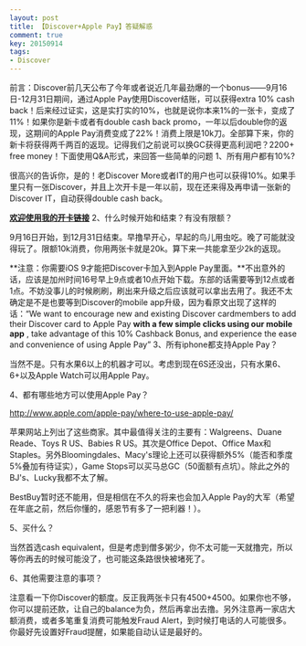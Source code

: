 ```yaml
---
layout: post
title: 【Discover+Apple Pay】答疑解惑
comment: true
key: 20150914
tags:
- Discover
---
```


前言：Discover前几天公布了今年或者说近几年最劲爆的一个bonus——9月16日-12月31日期间，通过Apple Pay使用Discover结账，可以获得extra 10% cash back！后来经过证实，这是实打实的10%，也就是说你本来1%的一张卡，变成了11%！如果你是新卡或者有double cash back promo，一年以后double你的返现，这期间的Apple Pay消费变成了22%！消费上限是10k刀。全部算下来，你的新卡将获得两千两百的返现。记得我们之前说可以换GC获得更高利润吧？2200+ free money！下面使用Q&A形式，来回答一些简单的问题
1、所有用户都有10%?

很高兴的告诉你，是的！老Discover More或者IT的用户也可以获得10%。如果手里只有一张Discover，并且上次开卡是一年以前，现在还来得及再申请一张新的Discover IT，自动获得double cash back。

**[欢迎使用我的开卡链接](http://bit.ly/1K7TO0I)**
2、什么时候开始和结束？有没有限额？

9月16日开始，到12月31日结束。早撸早开心，早起的鸟儿用虫吃。晚了可能就没得玩了。限额10k消费，你用两张卡就是20k。算下来一共能拿至少2k的返现。

**注意：你需要iOS 9才能把Discover卡加入到Apple Pay里面。**不出意外的话，应该是加州时间16号早上9点或者10点开始下载。东部的话需要等到12点或者1点。不妨没事儿的时候刷刷，刷出来升级之后应该就可以拿出去用了。我还不太确定是不是也要等到Discover的mobile app升级，因为看原文出现了这样的话：“We want to encourage new and existing Discover cardmembers to add their Discover card to Apple Pay 
**with a few simple clicks using our mobile app**
, take advantage of this 10% Cashback Bonus, and experience the ease and convenience of using Apple Pay”
3、所有iphone都支持Apple Pay？

当然不是。只有水果6以上的机器才可以。考虑到现在6S还没出，只有水果6、6+以及Apple Watch可以用Apple Pay。

4、都有哪些地方可以使用Apple Pay？

http://www.apple.com/apple-pay/where-to-use-apple-pay/

苹果网站上列出了这些商家。其中最值得关注的主要有：Walgreens、Duane Reade、Toys R US、Babies R US。其次是Office Depot、Office Max和Staples。另外Bloomingdales、Macy's理论上还可以获得额外5%（能否和季度5%叠加有待证实），Game Stops可以买马总GC（50面额有点坑）。除此之外的BJ's、Lucky我都不太了解。

BestBuy暂时还不能用，但是相信在不久的将来也会加入Apple Pay的大军（希望在年底之前，然后你懂的，感恩节有多了一把利器！）。

5、买什么？

当然首选cash equivalent，但是考虑到僧多粥少，你不太可能一天就撸完，所以等你再去的时候可能没了，也可能这条路很快被堵死了。

6、其他需要注意的事项？

注意看一下你Discover的额度。反正我两张卡只有4500+4500。如果你也不够，你可以提前还款，让自己的balance为负，然后再拿出去撸。另外注意再一家店大额消费，或者多笔重复消费可能触发Fraud Alert，到时候打电话的人可能很多。你最好先设置好Fraud提醒，如果能自动认证是最好的。
